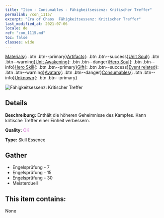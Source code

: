 ```yaml
---
title: "Item - Consumables - Fähigkeitsessenz: Kritischer Treffer"
permalink: /con_1115/
excerpt: "Era of Chaos  Fähigkeitsessenz: Kritischer Treffer"
last_modified_at: 2021-07-06
locale: de
ref: "con_1115.md"
toc: false
classes: wide
---
```

 [Materials](/ItemsDE/){: .btn .btn--primary}[Artifacts](/ItemsDE/Artifacts/){: .btn .btn--success}[Unit Soul](/ItemsDE/UnitSoul/){: .btn .btn--warning}[Unit Awakening](/ItemsDE/UnitAwakening/){: .btn .btn--danger}[Hero Soul](/ItemsDE/HeroSoul/){: .btn .btn--info}[Hero Skill](/ItemsDE/HeroSkill/){: .btn .btn--primary}[Gift](/ItemsDE/Gift/){: .btn .btn--success}[Event related](/ItemsDE/Events/){: .btn .btn--warning}[Avatars](/ItemsDE/Avatars/){: .btn .btn--danger}[Consumables](/ItemsDE/Consumables/){: .btn .btn--info}[Unknown](/ItemsDE/Unknown/){: .btn .btn--primary}

 ![Fähigkeitsessenz: Kritischer Treffer](/images/t/i_7006.png)

## Details
 **Beschreibung:** Enthält die höheren Geheimnisse des Kampfes. Kann kritische Treffer einer Einheit verbessern.

 **Quality:** <span style="color: #DA70D6">OK</span>

 **Type:** Skill Essence

## Gather

*    Engelsprüfung - 7 
*    Engelsprüfung - 15 
*    Engelsprüfung - 30 
*    Meisterduell 

## This item contains:

  None

